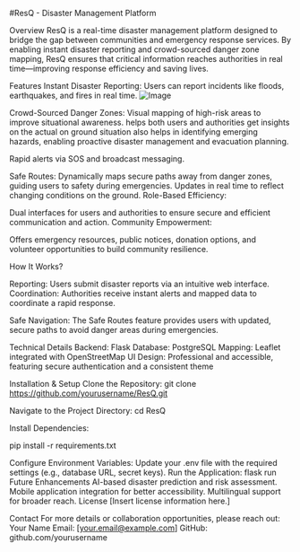 #ResQ - Disaster Management Platform

Overview
ResQ is a real-time disaster management platform designed to bridge the gap between communities and emergency response services. By enabling instant disaster reporting and crowd-sourced danger zone mapping, ResQ ensures that critical information reaches authorities in real time—improving response efficiency and saving lives.

Features
Instant Disaster Reporting: Users can report incidents like floods, earthquakes, and fires in real time. 
![Image](https://github.com/user-attachments/assets/ca92dd4c-12e1-47e2-bedb-b8561bc2fc6f)

Crowd-Sourced Danger Zones:
Visual mapping of high-risk areas to improve situational awareness.
helps both users and authorities get insights on the actual on ground situation also helps in identifying emerging hazards, enabling proactive disaster management and evacuation planning.









Rapid alerts via SOS and broadcast messaging.

Safe Routes:
Dynamically maps secure paths away from danger zones, guiding users to safety during emergencies.
Updates in real time to reflect changing conditions on the ground.
Role-Based Efficiency:

Dual interfaces for users and authorities to ensure secure and efficient communication and action.
Community Empowerment:

Offers emergency resources, public notices, donation options, and volunteer opportunities to build community resilience.

How It Works?

Reporting:
Users submit disaster reports via an intuitive web interface.
Coordination:
Authorities receive instant alerts and mapped data to coordinate a rapid response.

Safe Navigation:
The Safe Routes feature provides users with updated, secure paths to avoid danger areas during emergencies.

Technical Details
Backend: Flask
Database: PostgreSQL
Mapping: Leaflet integrated with OpenStreetMap
UI Design: Professional and accessible, featuring secure authentication and a consistent theme

Installation & Setup
Clone the Repository:
git clone https://github.com/yourusername/ResQ.git

Navigate to the Project Directory:
cd ResQ

Install Dependencies:

pip install -r requirements.txt

Configure Environment Variables:
Update your .env file with the required settings (e.g., database URL, secret keys).
Run the Application:
flask run
Future Enhancements
AI-based disaster prediction and risk assessment.
Mobile application integration for better accessibility.
Multilingual support for broader reach.
License
[Insert license information here.]

Contact
For more details or collaboration opportunities, please reach out:
Your Name
Email: [your.email@example.com]
GitHub: github.com/yourusername

